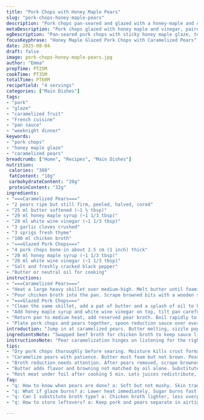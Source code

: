 ```yaml
---
title: "Pork Chops with Honey Maple Pears"
slug: "pork-chops-honey-maple-pears"
description: "Pork chops pan-seared and glazed with a honey-maple and cider vinegar mix, paired with pears caramelized in butter, honey maple syrup, fresh thyme, and a splash of white wine. Swap beef broth for chicken to lighten. A balance of sweet acidity with savory pork, finished with a reduced syrupy pan sauce. Rustic, bold flavors, easy to track by sight and smell rather than clock. Pears tender but intact, pork with a golden crust and sticky glaze."
metaDescription: "Pork chops glazed with honey maple and vinegar, paired with pears caramelized in butter and fresh thyme, balanced sweet acidity with savory pork crust."
ogDescription: "Pan-seared pork chops with sticky honey maple glaze, tender caramelized pears, thyme hints, and a reduced broth sauce. Rustic, bold, visual cues key."
focusKeyphrase: "Honey Maple Glazed Pork Chops with Caramelized Pears"
date: 2025-08-04
draft: false
image: pork-chops-honey-maple-pears.jpg
author: "Emma"
prepTime: PT25M
cookTime: PT35M
totalTime: PT60M
recipeYield: "4 servings"
categories: ["Main Dishes"]
tags:
- "pork"
- "glaze"
- "caramelized fruit"
- "French cuisine"
- "pan sauce"
- "weeknight dinner"
keywords:
- "pork chops"
- "honey maple glaze"
- "caramelized pears"
breadcrumb: ["Home", "Recipes", "Main Dishes"]
nutrition: 
 calories: "380"
 fatContent: "18g"
 carbohydrateContent: "20g"
 proteinContent: "32g"
ingredients:
- "===Caramelized Pears==="
- "2 pears ripe but still firm, peeled, halved, cored"
- "25 ml butter softened (~1 ½ tbsp)"
- "20 ml honey maple syrup (~1 1/3 tbsp)"
- "20 ml white wine vinegar (~1 1/3 tbsp)"
- "3 garlic cloves crushed"
- "3 sprigs fresh thyme"
- "100 ml chicken broth"
- "===Glazed Pork Chops==="
- "4 pork chops bone-in about 2.5 cm (1 inch) thick"
- "20 ml honey maple syrup (~1 1/3 tbsp)"
- "20 ml white wine vinegar (~1 1/3 tbsp)"
- "Salt and freshly cracked black pepper"
- "Butter or neutral oil for cooking"
instructions:
- "===Caramelized Pears==="
- "Heat a large heavy skillet over medium-high. Melt butter until foaming but not brown. Lay pears cut side down listening for the sizzle and watch the edges start crisping and coloring – that caramel smell should peek through around 3 min. Flip gently once golden, add honey maple syrup, white wine vinegar, garlic, and thyme. The garlic should smell sweet not burned, so toss or bury it early if needed. Roast pears total 8-10 minutes turning them occasionally till just fork-tender, skin should hold but be softly translucent. Remove pears carefully, set aside warm without garlic and thyme."
- "Pour chicken broth into the pan. Scrape browned bits with a wooden spoon. Simmer briskly reducing 2-3 minutes until slightly syrupy coating consistency. Remove broth reduction from heat, set aside."
- "===Glazed Pork Chops==="
- "Clean the same skillet, add a pat of butter and a splash of oil to keep it from burning. Bring heat to medium-high. Pat chops dry with paper towels (don’t skip this or they’ll steam). Season generously with salt and pepper. Lay chops away from you to avoid splatter. Should hear a firm sizzle. Cook undisturbed about 6 minutes or until a deep golden crust forms, edges show slight browning. Flip, same for the other side. Lower heat if butter blacks too fast."
- "Add honey maple syrup and white wine vinegar on top, tilt pan carefully, spoon glaze repeatedly over chops while cooking another 2-3 minutes. Glaze should thicken, become sticky but not burn. Cooking this way lets the sugar caramelize without bitterness. Test doneness by slight springiness to touch or using an instant-read thermometer (about 63°C, 145°F). Rest for 5 min under tented foil."
- "Return pan to medium heat, add reserved pear broth. Boil rapidly to reduce again until nappe-like coating that clings when spoon lifted (about 4-5 min). Watch carefully to avoid burning. Should smell sweet acid tang with a whisper of thyme."
- "Plate pork chops and pears together, spoon reduction sauce over everything generously. Serve with mashed potatoes or a robust green, maybe grilled asparagus or garlicky kale. The acidity brightens, balance fat, and sweetness ties flavors together."
introduction: "Jump in at caramelized pears. Butter melting, sizzle pops. Smell sharp sweet, mix of garlic through gentle roasting. Pears firm enough to hold up but tenderizing—golden edges tell when right. Watch closely, don’t rush. Sauce reduction start thickening, bubbles slow, almost clinging. The chops—dry those bad boys first. Moisture kills crust. Hot pan, sizzle deep, time matters more than stopwatch. Flip once when golden. Glaze with honey-maple and vinegar, the mixture thickens fast, coats each bite. Rest meat, let juices redistribute. Sauce bubbles back in pan, syrupy and fruity from broth, thyme, and garlic hints. Serve warm, a messy but rewarding plate."
ingredientsNote: "Swapped beef broth for chicken broth to keep sauce lighter, adds subtle flavor without overpowering pears or pork. White wine vinegar replaced cider vinegar for slightly different acidity – it's brighter, less fruity but sharper. Honey maple quantities slightly reduced to prevent overly sweet glaze—balance is key. Pears firm, ripened but not mushy, a must. Butter can be replaced partly or fully by olive oil if dairy sensitivity arises, but butter contributes flavor and browning that oil alone won’t match. Garlic can be crushed or finely sliced depending on how intense you want that background note. Fresh thyme swaps nicely for rosemary here—thyme is less aggressive, suits pears well. Don’t skip drying chops thoroughly; moisture ruins sear every time."
instructionsNote: "Pear caramelization hinges on listening for the right sizzle, watching for golden edges, and smelling that deep sweet aroma shifting from raw to roasted. Turn pears gently; too often they fall apart. Garlic adds sweetness if not burnt—remove early or from heat to avoid bitterness. Broth reduction isn’t about timing only but texture: swirl pan, see if sauce coats spoon or runs quickly. Pork chops need heat control: too hot burns sugar; too low turns chops bland and grey. Glaze by spooning pan juices repeatedly creates that sticky surface. Rest pork to keep juices; serve immediately to keep pears warm and texture intact. Sauce finish should be syrupy, spoon it thickly. Avoid over-reducing or it will taste bitter and sticky solid. Practice feeling pork firmness and look for deep mahogany crust. Avoid crowded pan; cook in batches if needed for even browning."
tips:
- "Dry pork chops thoroughly before searing. Moisture kills crust formation; pat well with paper towels. Heat pan medium-high but watch butter carefully – it foams, don’t let it burn. Listen for steady sizzle, not popping. Flip once when deep golden edges appear. Glaze thickens fast; spoon repeatedly while cooking glaze 2-3 min max. Watch heat; too hot burns sugar quick, too low loses crust color."
- "Caramelize pears with patience. Butter must foam but not brown. Pears lay cut side down until edge crisps, listen closely to sizzle shift. Flip once golden, add syrup, vinegar, garlic, thyme quickly. Garlic should smell sweet, not bitter or burnt – toss or bury early to avoid harsh flavor. Pears cook 8-10 min, turning gently. Texture tender but skin holds. Remove garlic and thyme before serving."
- "Broth reduction needs attention. After pears removed, scrape browned bits to unlock flavor. Simmer briskly 2-3 min till syrupy but not thick glue. For final sauce, add pear broth back, boil 4-5 min till nappe consistency. Watch closely or sauce burns bitter and sticky. Stir or swirl but no scraping pan too hard to keep glaze integrity. Temperature control critical to keep brightness and avoid overly thick sticky mess."
- "Butter adds flavor and browning not matched by oil alone. Substitute olive oil if dairy sensitive but expect less crust flavor. Garlic form matters; crushed is more aromatic but sliced gives subtle background. Thyme is milder than rosemary, fits pears well. White wine vinegar chosen over cider for sharp acidity that balances sweet maple without overpowering. Small tweaks impact balance, test with small batches initially."
- "Rest meat under foil after cooking 5 min. Lets juices redistribute, avoids dry pork. Meanwhile, reduce broth again to concentrate flavor, thicken glaze. Serve chops and pears warm. Pears lose texture quickly if cold – keep warm gently. Sauce spooned thick over everything adds moisture and ties contrasting sweet, sour, savory elements without separate condiment. Avoid overcrowded pan; cook in batches if needed for even browning."
faq:
- "q: How to know when pears are done? a: Soft but not mushy. Skin translucent but holding shape. Listen for sizzle changes, edges golden crisp. Fork test, tender but not falling apart. Garlic aroma sweet not burnt signals right time. Timing varies by pear ripeness."
- "q: What if glaze burns? a: Lower heat immediately. Sugar burns fast once over 180°C. Spoon quickly so glaze coats but doesn’t blacken. Use neutral oil with butter for higher burn temp. If burnt, start fresh glaze. Don’t stir too vigorously to avoid grainy texture."
- "q: Can I substitute broth type? a: Chicken broth lighter, less overpowering than beef. Vegetable broth works but might mute pork flavor. Water with bouillon possible but less depth. Avoid broth with strong seasoning to keep sauce balanced. Always adjust reduction time if liquid differs in salt or body."
- "q: How to store leftovers? a: Keep pork and pears separate in airtight containers. Refrigerate within two hours. Warm gently in pan with a splash broth or water to avoid drying. Sauce reduces and thickens further if reheated too long, add water to thin. Consume within 2 days for best texture; pears soften over time."

---
```

